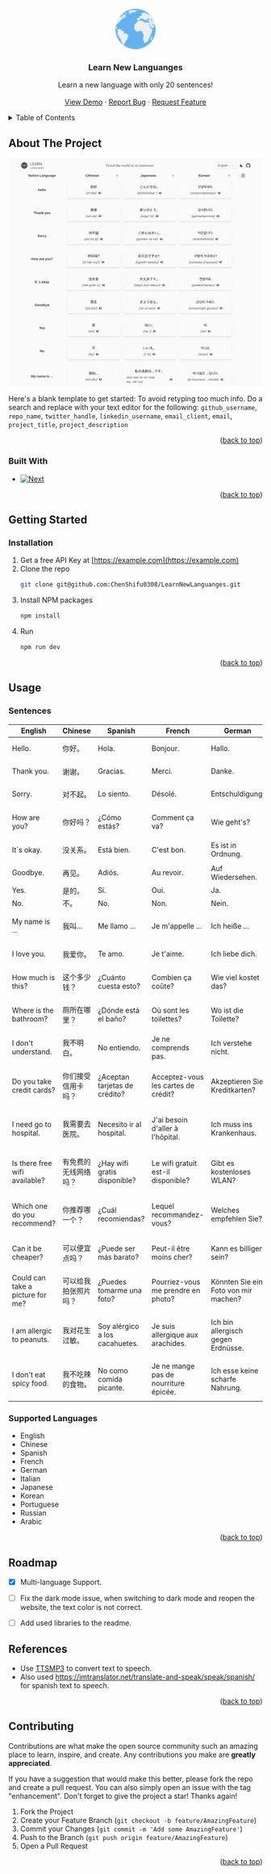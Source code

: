  
<!-- PROJECT LOGO -->
<br />
<div align="center">
  <a href="https://github.com/ChenShifu0308/LearnNewLanguanges">
    <img src="doc/images/logo.png" alt="Logo" width="80" height="80">
  </a>

<h3 align="center">Learn New Languanges</h3>

  <p align="center">
    Learn a new language with only 20 sentences!
    <br />
    <br />
    <a href="https://learn-new-languanges.vercel.app/">View Demo</a>
    ·
    <a href="https://github.com/ChenShifu0308/LearnNewLanguanges/issues/new/choose">Report Bug</a>
    ·
    <a href="https://github.com/ChenShifu0308/LearnNewLanguanges/issues/new/choose">Request Feature</a>
  </p>
</div>



<!-- TABLE OF CONTENTS -->
<details>
  <summary>Table of Contents</summary>
  <ol>
    <li>
      <a href="#about-the-project">About The Project</a>
      <ul>
        <li><a href="#built-with">Built With</a></li>
      </ul>
    </li>
    <li>
      <a href="#getting-started">Getting Started</a>
      <ul>
        <li><a href="#prerequisites">Prerequisites</a></li>
        <li><a href="#installation">Installation</a></li>
      </ul>
    </li>
    <li><a href="#usage">Usage</a></li>
    <li><a href="#roadmap">Roadmap</a></li>
    <li><a href="#contributing">Contributing</a></li>
    <li><a href="#license">License</a></li>
    <li><a href="#contact">Contact</a></li>
    <li><a href="#acknowledgments">Acknowledgments</a></li>
  </ol>
</details>



<!-- ABOUT THE PROJECT -->
## About The Project

[![Product Name Screen Shot][product-screenshot]](https://example.com)

Here's a blank template to get started: To avoid retyping too much info. Do a search and replace with your text editor for the following: `github_username`, `repo_name`, `twitter_handle`, `linkedin_username`, `email_client`, `email`, `project_title`, `project_description`

<p align="right">(<a href="#readme-top">back to top</a>)</p>



### Built With

* [![Next][Next.js]][Next-url]

<p align="right">(<a href="#readme-top">back to top</a>)</p>



<!-- GETTING STARTED -->
## Getting Started

### Installation

1. Get a free API Key at [https://example.com](https://example.com)
2. Clone the repo
   ```sh
   git clone git@github.com:ChenShifu0308/LearnNewLanguanges.git
   ```
3. Install NPM packages
   ```sh
   npm install
   ```
4. Run
   ```sh
   npm run dev
   ```

<p align="right">(<a href="#readme-top">back to top</a>)</p>



<!-- USAGE EXAMPLES -->
## Usage
### Sentences
| English       | Chinese     |   Spanish   | French      | German      | Italian     | Japanese    | Korean      | Portuguese  | Russian     | Arabic      |
| ------------- | ------------- | ------------- | ------------- | ------------- | ------------- | ------------- | ------------- | ------------- | ------------- | ------------- |
| Hello.        | 你好。        | Hola.        | Bonjour.    | Hallo.      | Ciao.       | こんにちは。 | 안녕하세요. | Olá.        | Здравствуйте. | مرحبا.     |
| Thank you.    | 谢谢。       | Gracias.     | Merci.      | Danke.      | Grazie.     | ありがとう。 | 감사합니다. | Obrigado.   | Спасибо.     | شكرا.      |
| Sorry.        | 对不起。     | Lo siento.   | Désolé.     | Entschuldigung. | Mi dispiace. | ごめんなさい。 | 미안합니다. | Desculpe.  | Извините.   | آسف.      |
| How are you?  | 你好吗？     | ¿Cómo estás? | Comment ça va? | Wie geht's? | Come stai?  | お元気ですか？ | 어떻게 지내세요? | Como você está? | Как дела? | كيف حالك؟ |
| It`s okay.    | 没关系。     | Está bien.   | C'est bon.  | Es ist in Ordnung. | Va bene. | 大丈夫です。 | 괜찮아요. | Está bem.  | Всё в порядке. | حسنا.     |
| Goodbye.      | 再见。       | Adiós.       | Au revoir.  | Auf Wiedersehen. | Arrivederci. | さようなら。 | 안녕히 가세요. | Adeus.    | До свидания. | مع السلامة. |
| Yes.          | 是的。       | Sí.          | Oui.        | Ja.         | Sì.         | はい。       | 네.       | Sim.       | Да.         | نعم.      |
| No.           | 不。         | No.          | Non.        | Nein.       | No.         | いいえ。     | 아니요.   | Não.       | Нет.        | لا.       |
| My name is ...| 我叫...      | Me llamo ... | Je m'appelle ... | Ich heiße ... | Mi chiamo ... | 私の名前は...です。 | 제 이름은 ...입니다. | Meu nome é ... | Меня зовут ... | اسمي ... |
| I love you.   | 我爱你。     | Te amo.      | Je t'aime.  | Ich liebe dich. | Ti amo.     | 愛しています。 | 사랑해요. | Eu te amo. | Я тебя люблю. | أحبك.    |
| How much is this? | 这个多少钱？ | ¿Cuánto cuesta esto? | Combien ça coûte? | Wie viel kostet das? | Quanto costa questo? | これはいくらですか？ | 이것은 얼마입니까? | Quanto custa isso? | Сколько это стоит? | كم هذا؟ |
| Where is the bathroom? | 厕所在哪里？ | ¿Dónde está el baño? | Où sont les toilettes? | Wo ist die Toilette? | Dov'è il bagno? | トイレはどこですか？ | 화장실 어디에요? | Onde fica o banheiro? | Где ванная комната? | أين الحمام؟ |
| I don't understand. | 我不明白。 | No entiendo. | Je ne comprends pas. | Ich verstehe nicht. | Non capisco. | 分かりません。 | 이해하지 못합니다. | Eu não entendo. | Я не понимаю. | أنا لا أفهم. |
| Do you take credit cards? | 你们接受信用卡吗？ | ¿Aceptan tarjetas de crédito? | Acceptez-vous les cartes de crédit? | Akzeptieren Sie Kreditkarten? | Accettate carte di credito? | クレジットカードは使えますか？ | 신용 카드를 받으십니까? | Vocês aceitam cartões de crédito? | Вы принимаете кредитные карты? | هل تقبلون بطاقات الائتمان؟ |
| I need go to hospital. | 我需要去医院。 | Necesito ir al hospital. | J'ai besoin d'aller à l'hôpital. | Ich muss ins Krankenhaus. | Devo andare in ospedale. | 病院に行かなければなりません。 | 병원에 가야 해요. | Eu preciso ir ao hospital. | Мне нужно в больницу. | أحتاج الذهاب إلى المستشفى. |
| Is there free wifi available? | 有免费的无线网络吗？ | ¿Hay wifi gratis disponible? | Le wifi gratuit est-il disponible? | Gibt es kostenloses WLAN? | C'è wifi gratuito disponibile? | 無料のWi-Fiはありますか？ | 무료 와이파이가 있나요? | Existe wifi gratuito disponível? | Есть ли бесплатный Wi-Fi? | هل هناك واي فاي مجاني متاح؟ |
| Which one do you recommend? | 你推荐哪一个？ | ¿Cuál recomiendas? | Lequel recommandez-vous? | Welches empfehlen Sie? | Quale mi consigli? | どれをお勧めしますか？ | 어느 것을 추천하시겠습니까? | Qual você recomenda? | Какой вы рекомендуете? | أي واحد توصي به؟ |
| Can it be cheaper? | 可以便宜点吗？ | ¿Puede ser más barato? | Peut-il être moins cher? | Kann es billiger sein? | Può essere più economico? | もっと安くできますか？ | 더 싸게 할 수 있나요? | Pode ser mais barato? | Может быть дешевле? | هل يمكن أن يكون أرخص؟ |
| Could can take a picture for me? | 可以给我拍张照片吗？ | ¿Puedes tomarme una foto? | Pourriez-vous me prendre en photo? | Könnten Sie ein Foto von mir machen? | Potresti farmi una foto? | 写真を撮ってもらえますか？ | 제 사진 찍어 주실 수 있나요? | Você pode tirar uma foto para mim? | Можете сделать мне фотографию? | هل يمكنك التقاط صورة لي؟ |
| I am allergic to peanuts. | 我对花生过敏。 | Soy alérgico a los cacahuetes. | Je suis allergique aux arachides. | Ich bin allergisch gegen Erdnüsse. | Sono allergico alle arachidi. | 私はピーナッツアレルギーです。 | 저는 땅콩 알레르기가 있어요. | Sou alérgico a amendoim. | У меня аллергия на арахис. | أنا أعاني من حساسية تجاه الفول السوداني. |
| I don't eat spicy food. | 我不吃辣的食物。 | No como comida picante. | Je ne mange pas de nourriture épicée. | Ich esse keine scharfe Nahrung. | Non mangio cibo piccante. | 辛い食べ物は食べません。 | 저는 매운 음식을 먹지 않아요. | Eu não como comida apimentada. | Я не ем острое. | أنا لا أكل الطعام الحار. |
 

### Supported Languages
- English
- Chinese
- Spanish
- French
- German
- Italian
- Japanese
- Korean
- Portuguese
- Russian
- Arabic

<p align="right">(<a href="#readme-top">back to top</a>)</p>

## Roadmap

- [x] Multi-language Support.
- [ ] Fix the dark mode issue, when switching to dark mode and reopen the website, the text color is not correct.
- [ ] Add used libraries to the readme.
 

## References
- Use [TTSMP3](https://ttsmp3.com/) to convert text to speech.
- Also used https://imtranslator.net/translate-and-speak/speak/spanish/ for spanish text to speech.

<p align="right">(<a href="#readme-top">back to top</a>)</p>



<!-- CONTRIBUTING -->
## Contributing

Contributions are what make the open source community such an amazing place to learn, inspire, and create. Any contributions you make are **greatly appreciated**.

If you have a suggestion that would make this better, please fork the repo and create a pull request. You can also simply open an issue with the tag "enhancement".
Don't forget to give the project a star! Thanks again!

1. Fork the Project
2. Create your Feature Branch (`git checkout -b feature/AmazingFeature`)
3. Commit your Changes (`git commit -m 'Add some AmazingFeature'`)
4. Push to the Branch (`git push origin feature/AmazingFeature`)
5. Open a Pull Request

<p align="right">(<a href="#readme-top">back to top</a>)</p>





<!-- MARKDOWN LINKS & IMAGES -->
<!-- https://www.markdownguide.org/basic-syntax/#reference-style-links -->
[contributors-shield]: https://img.shields.io/github/contributors/github_username/repo_name.svg?style=for-the-badge
[contributors-url]: https://github.com/github_username/repo_name/graphs/contributors
[forks-shield]: https://img.shields.io/github/forks/github_username/repo_name.svg?style=for-the-badge
[forks-url]: https://github.com/github_username/repo_name/network/members
[stars-shield]: https://img.shields.io/github/stars/github_username/repo_name.svg?style=for-the-badge
[stars-url]: https://github.com/github_username/repo_name/stargazers
[issues-shield]: https://img.shields.io/github/issues/github_username/repo_name.svg?style=for-the-badge
[issues-url]: https://github.com/github_username/repo_name/issues
[license-shield]: https://img.shields.io/github/license/github_username/repo_name.svg?style=for-the-badge
[license-url]: https://github.com/github_username/repo_name/blob/master/LICENSE.txt
[linkedin-shield]: https://img.shields.io/badge/-LinkedIn-black.svg?style=for-the-badge&logo=linkedin&colorB=555
[linkedin-url]: https://linkedin.com/in/linkedin_username
[product-screenshot]: doc/images/screenshot.png
[Next.js]: https://img.shields.io/badge/next.js-000000?style=for-the-badge&logo=nextdotjs&logoColor=white
[Next-url]: https://nextjs.org/
[React.js]: https://img.shields.io/badge/React-20232A?style=for-the-badge&logo=react&logoColor=61DAFB
[React-url]: https://reactjs.org/
[Vue.js]: https://img.shields.io/badge/Vue.js-35495E?style=for-the-badge&logo=vuedotjs&logoColor=4FC08D
[Vue-url]: https://vuejs.org/
[Angular.io]: https://img.shields.io/badge/Angular-DD0031?style=for-the-badge&logo=angular&logoColor=white
[Angular-url]: https://angular.io/
[Svelte.dev]: https://img.shields.io/badge/Svelte-4A4A55?style=for-the-badge&logo=svelte&logoColor=FF3E00
[Svelte-url]: https://svelte.dev/
[Laravel.com]: https://img.shields.io/badge/Laravel-FF2D20?style=for-the-badge&logo=laravel&logoColor=white
[Laravel-url]: https://laravel.com
[Bootstrap.com]: https://img.shields.io/badge/Bootstrap-563D7C?style=for-the-badge&logo=bootstrap&logoColor=white
[Bootstrap-url]: https://getbootstrap.com
[JQuery.com]: https://img.shields.io/badge/jQuery-0769AD?style=for-the-badge&logo=jquery&logoColor=white
[JQuery-url]: https://jquery.com 
